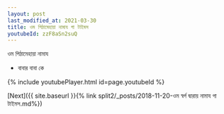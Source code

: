 ```yaml
---
layout: post
last_modified_at: 2021-03-30
title: ওম পিঠামেহায়া নামায গা টাইমস
youtubeId: zzF8aSn2suQ
---
```

 
 
 ওম পিঠামেহায়া নামায  
 
 -  বাবার বাবা কে 
 
  
 
  
 
 
 
 
 
 


{% include youtubePlayer.html id=page.youtubeId %}
 
[Next]({{ site.baseurl }}{% link  split2/_posts/2018-11-20-ওম স্বর্গ দ্বারায় নামায গা টাইমস.md%})
 
